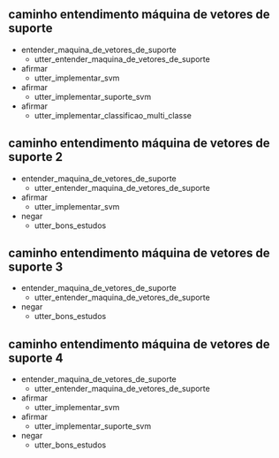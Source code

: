 ## caminho entendimento máquina de vetores de suporte

* entender_maquina_de_vetores_de_suporte
    - utter_entender_maquina_de_vetores_de_suporte
* afirmar
    - utter_implementar_svm
* afirmar
    - utter_implementar_suporte_svm
* afirmar
    - utter_implementar_classificao_multi_classe

## caminho entendimento máquina de vetores de suporte 2

* entender_maquina_de_vetores_de_suporte
    - utter_entender_maquina_de_vetores_de_suporte
* afirmar
    - utter_implementar_svm
* negar
    - utter_bons_estudos

## caminho entendimento máquina de vetores de suporte 3

* entender_maquina_de_vetores_de_suporte
    - utter_entender_maquina_de_vetores_de_suporte
* negar
    - utter_bons_estudos

## caminho entendimento máquina de vetores de suporte 4

* entender_maquina_de_vetores_de_suporte
    - utter_entender_maquina_de_vetores_de_suporte
* afirmar
    - utter_implementar_svm
* afirmar
    - utter_implementar_suporte_svm
* negar
    - utter_bons_estudos
